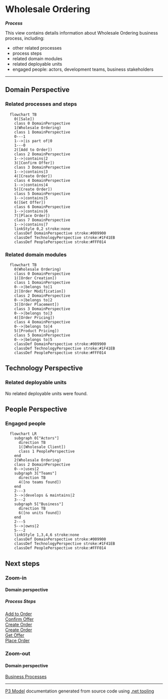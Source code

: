 ﻿
# Wholesale Ordering

***Process***  

This view contains details information about Wholesale Ordering business process, including:
- other related processes
- process steps
- related domain modules
- related deployable units
- engaged people: actors, development teams, business stakeholders  

---



## Domain Perspective


### Related processes and steps

```mermaid
  flowchart TB
    0([Sale])
    class 0 DomainPerspective
    1(Wholesale Ordering)
    class 1 DomainPerspective
    0---1
    1-->|is part of|0
    1---0
    2([Add to Order])
    class 2 DomainPerspective
    1-->|contains|2
    3([Confirm Offer])
    class 3 DomainPerspective
    1-->|contains|3
    4([Create Order])
    class 4 DomainPerspective
    1-->|contains|4
    5([Create Order])
    class 5 DomainPerspective
    1-->|contains|5
    6([Get Offer])
    class 6 DomainPerspective
    1-->|contains|6
    7([Place Order])
    class 7 DomainPerspective
    1-->|contains|7
    linkStyle 0,2 stroke:none
    classDef DomainPerspective stroke:#009900
    classDef TechnologyPerspective stroke:#1F41EB
    classDef PeoplePerspective stroke:#FFF014
```

### Related domain modules

```mermaid
  flowchart TB
    0(Wholesale Ordering)
    class 0 DomainPerspective
    1([Order Creation])
    class 1 DomainPerspective
    0-->|belongs to|1
    2([Order Modification])
    class 2 DomainPerspective
    0-->|belongs to|2
    3([Order Placement])
    class 3 DomainPerspective
    0-->|belongs to|3
    4([Order Pricing])
    class 4 DomainPerspective
    0-->|belongs to|4
    5([Product Pricing])
    class 5 DomainPerspective
    0-->|belongs to|5
    classDef DomainPerspective stroke:#009900
    classDef TechnologyPerspective stroke:#1F41EB
    classDef PeoplePerspective stroke:#FFF014
```

## Technology Perspective


### Related deployable units

No related deployable units were found.  

## People Perspective


### Engaged people

```mermaid
  flowchart LR
    subgraph 0["Actors"]
      direction TB
      1([Wholesale Client])
      class 1 PeoplePerspective
    end
    2(Wholesale Ordering)
    class 2 DomainPerspective
    0-->|uses|2
    subgraph 3["Teams"]
      direction TB
      4([no teams found])
    end
    2---3
    3-->|develops & maintains|2
    3---2
    subgraph 5["Business"]
      direction TB
      6([no units found])
    end
    2---5
    5-->|owns|2
    5---2
    linkStyle 1,3,4,6 stroke:none
    classDef DomainPerspective stroke:#009900
    classDef TechnologyPerspective stroke:#1F41EB
    classDef PeoplePerspective stroke:#FFF014
```

## Next steps


### Zoom-in


#### Domain perspective


##### Process Steps

[Add to Order](../../../Concepts/Sales/WholesaleOrdering/OrderModification/AddToOrder.md)  
[Confirm Offer](../../../Concepts/Sales/WholesaleOrdering/OrderPricing/ConfirmOffer.md)  
[Create Order](../../../Concepts/Sales/WholesaleOrdering/OrderCreation/CreateOrder.md)  
[Create Order](../../../Concepts/Sales/WholesaleOrdering/ProductPricing/CreateOrder.md)  
[Get Offer](../../../Concepts/Sales/WholesaleOrdering/OrderPricing/GetOffer.md)  
[Place Order](../../../Concepts/Sales/WholesaleOrdering/OrderPlacement/PlaceOrder.md)  

### Zoom-out


#### Domain perspective

[Business Processes](../../BusinessProcesses.md)  

---

[P3 Model](https://github.com/P3-model/P3-model) documentation generated from source code using [.net tooling](https://github.com/P3-model/P3-model-dotnet)